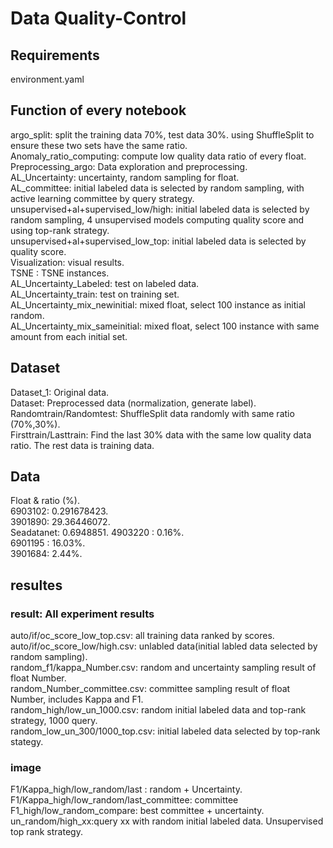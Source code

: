 # Data Quality-Control

## Requirements
 environment.yaml
 
## Function of every notebook
 argo_split: split the training data 70%, test data 30%. using ShuffleSplit to ensure these two sets have the same ratio.  
 Anomaly_ratio_computing: compute low quality data ratio of every float.   
 Preprocessing_argo: Data exploration and preprocessing.   
 AL_Uncertainty: uncertainty, random sampling for float.  
 AL_committee: initial labeled data is selected by random sampling, with active learning committee by query strategy.    
 unsupervised+al+supervised_low/high: initial labeled data is selected by random sampling, 4 unsupervised models computing quality score and using top-rank strategy.    
 unsupervised+al+supervised_low_top: initial labeled data is selected by quality score.     
 Visualization: visual results.    
 TSNE : TSNE instances.  
 AL_Uncertainty_Labeled: test on labeled data.  
 AL_Uncertainty_train: test on training set.  
 AL_Uncertainty_mix_newinitial: mixed float, select 100 instance as initial random.  
 AL_Uncertainty_mix_sameinitial: mixed float, select 100 instance with same amount from each initial set.  

 
## Dataset
 Dataset_1: Original data.  
 Dataset: Preprocessed data (normalization, generate label).  
 Randomtrain/Randomtest: ShuffleSplit data randomly with same ratio (70%,30%).  
 Firsttrain/Lasttrain: Find the last 30% data with the same low quality data ratio. The rest data is training data.   

## Data
 Float & ratio (%).  
 6903102: 0.291678423.  
 3901890: 29.36446072.  
 Seadatanet: 0.6948851. 
 4903220 : 0.16%.  
 6901195 : 16.03%.  
 3901684: 2.44%.  
 
## resultes
### result: All experiment results
  auto/if/oc_score_low_top.csv: all training data ranked by scores.  
  auto/if/oc_score_low/high.csv: unlabled data(initial labled data selected by random sampling).  
  random_f1/kappa_Number.csv: random and uncertainty sampling result of float Number.   
  random_Number_committee.csv: committee sampling result of float Number, includes Kappa and F1.  
  random_high/low_un_1000.csv: random initial labeled data and top-rank strategy, 1000 query.  
  random_low_un_300/1000_top.csv: initial labeled data selected by top-rank stategy.
### image
  F1/Kappa_high/low_random/last : random + Uncertainty. 
  F1/Kappa_high/low_random/last_committee: committee    
  F1_high/low_random_compare: best committee + uncertainty.  
  un_random/high_xx:query xx with random initial labeled data. Unsupervised top rank strategy.  

  
